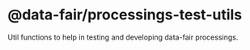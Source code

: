 # @data-fair/processings-test-utils

Util functions to help in testing and developing data-fair processings.